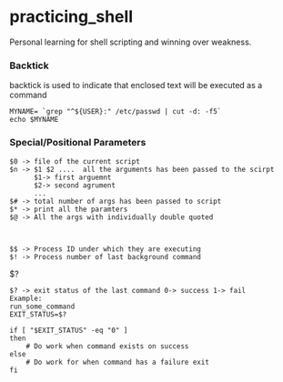 # practicing_shell
Personal learning for shell scripting and winning over weakness.

### Backtick
backtick is used to indicate that enclosed text will be executed as a command
```
MYNAME= `grep "^${USER}:" /etc/passwd | cut -d: -f5`
echo $MYNAME
```
### Special/Positional Parameters
```
$0 -> file of the current script
$n -> $1 $2 ....  all the arguments has been passed to the scirpt
      $1-> first arguemnt
      $2-> second agrument
      ...
$# -> total number of args has been passed to script
$* -> print all the paramters
$@ -> All the args with individually double quoted



$$ -> Process ID under which they are executing
$! -> Process number of last background command
```
$? 
```
$? -> exit status of the last command 0-> success 1-> fail
Example: 
run_some_command
EXIT_STATUS=$?

if [ "$EXIT_STATUS" -eq "0" ]
then
    # Do work when command exists on success
else
    # Do work for when command has a failure exit
fi
```
